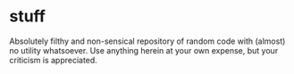 # stuff

Absolutely filthy and non-sensical repository of random code with (almost) no utility whatsoever. Use anything herein at your own expense, but your criticism is appreciated.
